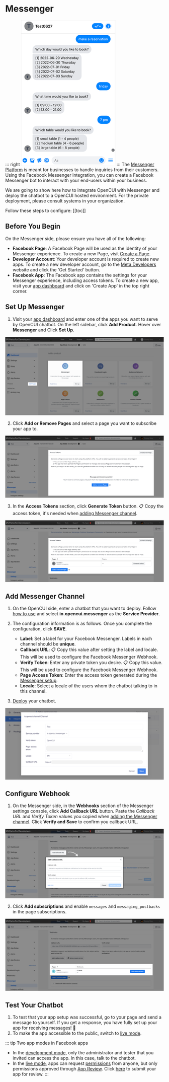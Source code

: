 # Messenger
::: right
![test](/images/channelConfig/messenger/test.png)
:::
The [Messenger Platform](https://developers.facebook.com/docs/messenger-platform/introduction) is meant for businesses to handle inquiries from their customers. Using the Facebook Messenger integration, you can create a Facebook Messenger bot to interact with your end-users within your business. 

We are going to show here how to integrate OpenCUI with Messenger and deploy the chatbot to a OpenCUI hosted environment. For the private deployment, please consult systems in your organization.

Follow these steps to configure:
[[toc]]

## Before You Begin
On the Messenger side, please ensure you have all of the following:
- **Facebook Page**: A Facebook Page will be used as the identity of your Messenger experience. To create a new Page, visit [Create a Page](https://www.facebook.com/pages/create).
- **Developer Account**: Your developer account is required to create new apps. To create a new developer account, go to the [Meta Developers](https://developers.facebook.com/) website and click the 'Get Started' button.
- **Facebook App**: The Facebook app contains the settings for your Messenger experience, including access tokens. To create a new app, visit your [app dashboard](https://developers.facebook.com/apps) and click on 'Create App' in the top right corner.


## Set Up Messenger
1. Visit your [app dashboard](https://developers.facebook.com/apps) and enter one of the apps you want to serve by OpenCUI chatbot. On the left sidebar, click **Add Product**. Hover over **Messenger** and Click **Set Up**.

![add messenger](/images/channelConfig/messenger/add-messenger.png)

2. Click **Add or Remove Pages** and select a page you want to subscribe your app to.

![add page](/images/channelConfig/messenger/add-page.png)

3. In the **Access Tokens** section, click **Generate Token** button. :clipboard: Copy the access token, it's needed when [adding Messenger channel](#add-messenger-channel).

![generate token](/images/channelConfig/messenger/generate-token.png)


## Add Messenger Channel

1. On the OpenCUI side, enter a chatbot that you want to deploy. Follow [how to use](./overview.md/#how-to-use) and select **io.opencui.messenger** as the **Service Provider**.
2. The configuration information is as follows. Once you complete the configuration, click **SAVE**.

   - **Label**: Set a label for your Facebook Messenger. Labels in each channel should be **unique**.
   - **Callback URL**: :clipboard: Copy this value after setting the label and locale. This will be used to configure the Facebook Messenger Webhook. 
   - **Verify Token**: Enter any private token you desire. :clipboard: Copy this value. This will be used to configure the Facebook Messenger Webhook. 
   - **Page Access Token**: Enter the access token generated during the [Messenger setup](#set-up-messenger).
   - **Locale**: Select a locale of the users whom the chatbot talking to in this channel.
3. [Deploy](../platform/deployment.md) your chatbot.

![add channel](/images/channelConfig/messenger/add-channel.png)

## Configure Webhook
1. On the Messenger side, in the **Webhooks** section of the Messenger settings console, click **Add Callback URL** button. Paste the *Callback URL* and *Verify Token* values you copied when [adding the Messenger channel](#add-messenger-channel). Click **Verify and Save** to confirm you callback URL.

![config webhook](/images/channelConfig/messenger/config-webhook.png)

2. Click **Add subscriptions** and enable `messages` and `messaging_postbacks` in the page subscriptions.

![add subscriptions](/images/channelConfig/messenger/add-subscriptions.png)

## Test Your Chatbot

1. To test that your app setup was successful, go to your page and send a message to yourself. If you get a response, you have fully set up your app for receiving messages! :tada:
2. To make the app accessible to the public, switch to [live mode](https://developers.facebook.com/docs/development/build-and-test/app-modes#live-mode).

::: tip Two app modes in Facebook apps
- In the [development mode](https://developers.facebook.com/docs/development/build-and-test/app-modes#development-mode), only the administrator and tester that you invited can access the app. In this case, talk to the chatbot.
- In the [live mode](https://developers.facebook.com/docs/development/build-and-test/app-modes#live-mode), apps can request [permissions](https://developers.facebook.com/docs/permissions/reference) from anyone, but only permissions approved through [App Review](https://developers.facebook.com/docs/app-review). Click [here](https://developers.facebook.com/docs/messenger-platform/app-review/) to submit your app for review.
:::





